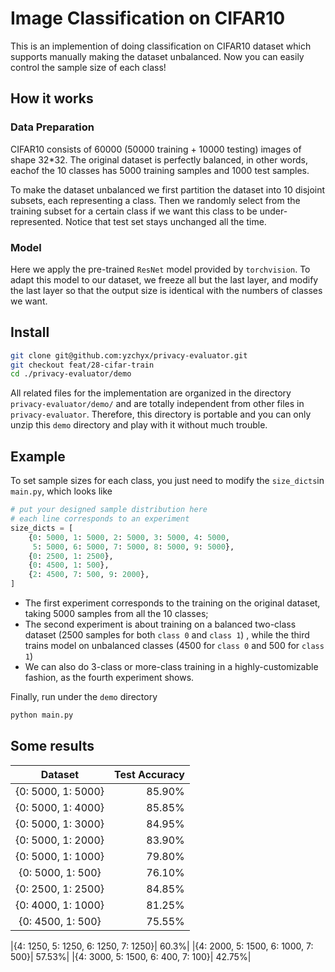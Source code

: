 # Image Classification on CIFAR10
This is an implemention of doing classification on CIFAR10 dataset which supports manually making the dataset unbalanced. Now you can easily control the sample size of each class!

## How it works
### Data Preparation
CIFAR10 consists of 60000 (50000 training + 10000 testing) images of shape 32*32. The original dataset is perfectly balanced, in other words, eachof the 10 classes has 5000 training samples and 1000 test samples. 

To make the dataset unbalanced we first partition the dataset into 10 disjoint subsets, each representing a class. Then we randomly select from the training subset for a  certain class if we want this class to be under-represented. Notice that test set stays unchanged all the time.

### Model
Here we apply the pre-trained `ResNet` model provided by `torchvision`. To adapt this model to our dataset, we freeze all but the last layer, and modify the last layer so that the output size is identical with the numbers of classes we want.


## Install
```bash
git clone git@github.com:yzchyx/privacy-evaluator.git
git checkout feat/28-cifar-train
cd ./privacy-evaluator/demo
```
All related files for the implementation are organized in the directory `privacy-evaluator/demo/`  and are totally independent from other files in `privacy-evaluator`. Therefore, this directory is portable and you can only unzip this `demo` directory and play with it without much trouble.

## Example
To set sample sizes for each class, you just need to modify the `size_dicts`in `main.py`, which looks like 
```python
# put your designed sample distribution here
# each line corresponds to an experiment
size_dicts = [
    {0: 5000, 1: 5000, 2: 5000, 3: 5000, 4: 5000, 
     5: 5000, 6: 5000, 7: 5000, 8: 5000, 9: 5000},
    {0: 2500, 1: 2500},
    {0: 4500, 1: 500},
    {2: 4500, 7: 500, 9: 2000},
]
```
- The first experiment corresponds to the training on the original dataset, taking 5000 samples from all the 10 classes;
- The second experiment is about training on a balanced two-class dataset (2500 samples for both `class 0` and `class 1`) , while the third trains model on unbalanced classes (4500 for `class 0` and 500 for `class 1`)
- We can also do 3-class or more-class training in a highly-customizable fashion, as the fourth experiment shows.

Finally, run under the `demo` directory

```bash
python main.py
```

## Some results
|Dataset|Test Accuracy|
|:-:|-:|
|{0: 5000, 1: 5000}|85.90%|
|{0: 5000, 1: 4000}|85.85%|
|{0: 5000, 1: 3000}|84.95%|
|{0: 5000, 1: 2000}|83.90%|
|{0: 5000, 1: 1000}|79.80%|
|{0: 5000, 1: 500} |76.10%|
|{0: 2500, 1: 2500}|84.85%|
|{0: 4000, 1: 1000}|81.25%|
|{0: 4500, 1: 500} |75.55%|

|{4: 1250, 5: 1250, 6: 1250, 7: 1250}| 60.3%|
|{4: 2000, 5: 1500, 6: 1000, 7: 500}| 57.53%|
|{4: 3000, 5: 1500, 6: 400, 7: 100}| 42.75%|


